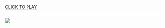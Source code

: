 
<a href="https://premium76.site?title=skibidi_toilet_games_unblocked&ref=13M">CLICK TO PLAY</a></h3>
<hr>

<a href="https://premium76.site?title=skibidi_toilet_games_unblocked&ref=13M"><img src="https://clearcache.store/games.png"></a>


